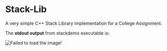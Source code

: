 # Stack-Lib
A very simple C++ Stack Library implementation for a College Assignment.

The **stdout output** from stackdemo executable is:

![Failed to load the image!](https://i.imgur.com/wvOT8ub.png "STDOUT")
